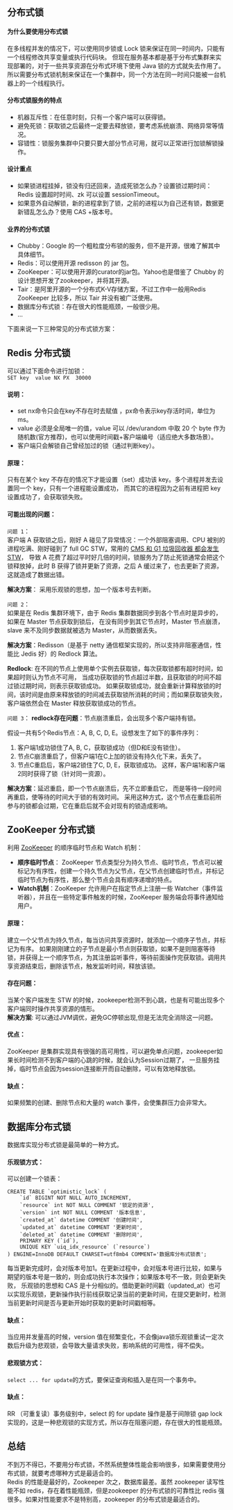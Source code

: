 ## 分布式锁

#### 为什么要使用分布式锁
在多线程并发的情况下，可以使用同步锁或 Lock 锁来保证在同一时间内，只能有一个线程修改共享变量或执行代码块。
但现在服务基本都是基于分布式集群来实现部署的，对于一些共享资源在分布式环境下使用 Java 锁的方式就失去作用了。
所以需要分布式锁机制来保证在一个集群中，同一个方法在同一时间只能被一台机器上的一个线程执行。
#### 分布式锁服务的特点
* 机器互斥性：在任意时刻，只有一个客户端可以获得锁。
* 避免死锁：获取锁之后最终一定要去释放锁，要考虑系统崩溃、网络异常等情况。
* 容错性：锁服务集群中只要只要大部分节点可用，就可以正常进行加锁解锁操作。
#### 设计重点
* 如果锁进程挂掉，锁没有归还回来，造成死锁怎么办？设置锁过期时间： Redis 设置超时时间、zk 可以设置 sessionTimeout。
* 如果意外自动解锁，新的进程拿到了锁，之前的进程以为自己还有锁，数据更新错乱怎么办？使用 CAS +版本号。
#### 业界的分布式锁
* Chubby：Google 的一个粗粒度分布锁的服务，但不是开源，很难了解其中具体细节。
* Redis：可以使用开源 redisson 的 jar 包。
* ZooKeeper：可以使用开源的curator的jar包。Yahoo也是借鉴了 Chubby 的设计思想开发了zookeeper，并将其开源。
* Tair：是阿里开源的一个分布式K-V存储方案，不过工作中一般用Redis ZooKeeper 比较多，所以 Tair 并没有被广泛使用。
* 数据库分布式锁：存在很大的性能瓶颈，一般很少用。  
* ...

下面来说一下三种常见的分布式锁方案：
## Redis 分布式锁
可以通过下面命令进行加锁：   
`SET key  value NX PX  30000`  
#### 说明：
* set nx命令只会在key不存在时去赋值 ，px命令表示key存活时间，单位为 ms。
* value 必须是全局唯一的值，value 可以 /dev/urandom 中取 20 个 byte 作为随机数(官方推荐)，也可以使用时间戳+客户端编号（适应绝大多数场景）。
* 客户端只会解锁自己曾经加过的锁（通过判断key）。
#### 原理：
只有在某个 key 不存在的情况下才能设置（set）成功该 key。多个进程并发去设置同一个 key，只有一个进程能设置成功，
而其它的进程因为之前有进程把 key 设置成功了，会获取锁失败。
#### 可能出现的问题：
`问题 1`：  
客户端 A 获取锁之后，刚好 A 碰见了异常情况：一个外部阻塞调用、CPU 被别的进程吃满、刚好碰到了 full GC STW，常用的 
[ CMS 和 G1 垃圾回收器 都会发生 STW](https://github.com/islongfei/Blog/blob/master/java-basics/CMS%20%E5%92%8C%20G1%20%E7%9A%84%E5%8C%BA%E5%88%AB.md)，
导致 A 花费了超过平时好几倍的时间，锁服务为了防止死锁通常会把这个锁释放掉，此时 B 获得了锁并更新了资源，之后 A 缓过来了，也去更新了资源，这就造成了数据出错。

 **解决方案**： 采用乐观锁的思想，加一个版本号去判断。  
 
 `问题 2`：  
如果是在 Redis 集群环境下，由于 Redis 集群数据同步到各个节点时是异步的，如果在 Master 节点获取到锁后，
在没有同步到其它节点时，Master 节点崩溃，slave 来不及同步数据就被选为 Master，从而数据丢失。  

**解决方案**：Redisson（是基于 netty 通信框架实现的，所以支持非阻塞通信，性能比 Jedis 好）的 Redlock 算法。 

**Redlock**: 在不同的节点上使用单个实例去获取锁，每次获取锁都有超时时间，如果超时则认为节点不可用，
当成功获取锁的节点超过半数，且获取锁的时间不超过锁过期时间，则表示获取锁成功。
如果获取锁成功，就会重新计算释放锁的时间，该时间是由原来释放锁的时间减去获取锁所消耗的时间；而如果获取锁失败，客户端依然会在 Master 释放获取锁成功的节点。  

`问题 3`：
**redlock存在问题**：节点崩溃重启，会出现多个客户端持有锁。  

假设一共有5个Redis节点：A, B, C, D, E。设想发生了如下的事件序列：
1. 客户端1成功锁住了A, B, C，获取锁成功（但D和E没有锁住）。
2. 节点C崩溃重启了，但客户端1在C上加的锁没有持久化下来，丢失了。
3. 节点C重启后，客户端2锁住了C, D, E，获取锁成功。
这样，客户端1和客户端2同时获得了锁（针对同一资源）。  

**解决方案**：延迟重启，即一个节点崩溃后，先不立即重启它，
而是等待一段时间再重启，使等待的时间大于锁的有效时间。
采用这种方式，这个节点在重启前所参与的锁都会过期，它在重启后就不会对现有的锁造成影响。
## ZooKeeper 分布式锁
利用 [ZooKeeper](https://github.com/islongfei/Blog/blob/master/java-frames/ZooKeeper.md) 的顺序临时节点和 Watch 机制：
* **顺序临时节点**： ZooKeeper 节点类型分为持久节点、临时节点，节点可以被标记为有序性，创建一个持久节点为父节点，在父节点创建临时节点，并标记临时节点为有序性，那么整个节点会具有顺序递增的特点。  
* **Watch机制**：ZooKeeper 允许用户在指定节点上注册一些 Watcher（事件监听器），并且在一些特定事件触发的时候，ZooKeeper 服务端会将事件通知给用户。
#### 原理：
建立一个父节点为持久节点，每当访问共享资源时，就添加一个顺序子节点，并标记为有序。
如果刚刚建立的子节点是最小节点则获取锁，如果不是则阻塞等待锁，并获得上一个顺序节点，为其注册监听事件，等待前面操作完获取锁。调用共享资源结束后，删除该节点，触发监听时间，释放该锁。
#### 存在问题：
当某个客户端发生 STW 的时候，zookeeper检测不到心跳，也是有可能出现多个客户端同时操作共享资源的情形。  
**解决方案**: 可以通过JVM调优，避免GC停顿出现,但是无法完全消除这一问题。
#### 优点：
ZooKeeper 是集群实现具有很强的高可用性，可以避免单点问题，zookeeper如果长时间检测不到客户端的心跳的时候，就会认为Session过期了，
一旦服务挂掉，临时节点会因为session连接断开而自动删除，可以有效地释放锁。
#### 缺点：
如果频繁的创建、删除节点和大量的 watch 事件，会使集群压力会非常大。

## 数据库分布式锁
数据库实现分布式锁是最简单的一种方式。
#### 乐观锁方式：
可以创建一个锁表：
```Mysql
CREATE TABLE `optimistic_lock` (
	`id` BIGINT NOT NULL AUTO_INCREMENT,
	`resource` int NOT NULL COMMENT '锁定的资源',
	`version` int NOT NULL COMMENT '版本信息',
	`created_at` datetime COMMENT '创建时间',
	`updated_at` datetime COMMENT '更新时间',
	`deleted_at` datetime COMMENT '删除时间', 
	PRIMARY KEY (`id`),
	UNIQUE KEY `uiq_idx_resource` (`resource`) 
) ENGINE=InnoDB DEFAULT CHARSET=utf8mb4 COMMENT='数据库分布式锁表';
```
每当更新完成时，会对版本号加1。在更新过程中，会对版本号进行比较，如果与期望的版本号是一致的，则会成功执行本次操作；如果版本号不一致，则会更新失败，
乐观锁的思想和 CAS 是十分相似的。借助更新时间戳（updated_at）也可以实现乐观锁，更新操作执行前线获取记录当前的更新时间，在提交更新时，检测当前更新时间是否与更新开始时获取的更新时间戳相等。
#### 缺点：
当应用并发量高的时候，version 值在频繁变化，不会像java锁乐观锁重试一定次数后升级为悲观锁，会导致大量请求失败，影响系统的可用性，得不偿失。

#### 悲观锁方式：
`select ... for update`的方式，要保证查询和插入是在同一个事务中。
#### 缺点：
 RR （可重复读）事务级别中，select 的 for update 操作是基于间隙锁 gap lock 实现的，这是一种悲观锁的实现方式，所以存在阻塞问题，存在很大的性能瓶颈。
 
## 总结
不到万不得已，不要用分布式锁，不然系统整体性能会影响很多，如果需要使用分布式锁，就要考虑哪种方式是最适合的。   
Redis 的性能是最好的，Zookeeper 次之，数据库最差。虽然 zookeeper 读写性能不如 redis，存在着性能瓶颈，但是zookeeper 的分布式锁的可靠性比 redis 强很多。如果对性能要求不是特别高，zookeeper 的分布式锁是最适合的。


